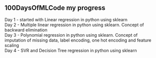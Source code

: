 100DaysOfMLCode my progress
---------------------------
Day 1 - started with Linear regression in python using sklearn  
Day 2 - Multiple linear regression in python using sklearn. Concept of backward elimination  
Day 3 - Polynomial regression in python using sklearn. Concept of imputation of missing data, label encoding, one hot encoding and feature scaling  
Day 4 - SVR and Decision Tree regression in python using sklearn  
